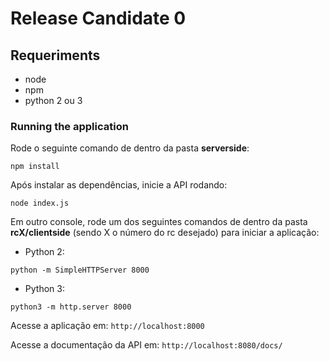 # Release Candidate 0

## Requeriments

* node
* npm
* python 2 ou 3

### Running the application

Rode o seguinte comando de dentro da pasta **serverside**:

```console
npm install
```

Após instalar as dependências, inicie a API rodando: 

```console
node index.js
```

Em outro console, rode um dos seguintes comandos de dentro da pasta **rcX/clientside** (sendo X o número do rc desejado) para iniciar a aplicação:

* Python 2:
```console
python -m SimpleHTTPServer 8000
```

* Python 3:
```console
python3 -m http.server 8000
```

Acesse a aplicação em: ``http://localhost:8000``

Acesse a documentação da API em: ``http://localhost:8080/docs/``
